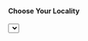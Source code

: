 <div className="locality-section">
        <h4>Choose Your Locality</h4>
        <Select
          className="dropdown"
          value={selectedLocality}
          onChange={handleLocalityChange}
          options={localities}
          placeholder="Select a locality"
          isClearable
        />
        {selectedLocality && <div className="selected-message">You selected: {selectedLocality.label}</div>}
      </div>
